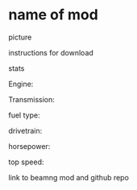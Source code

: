 # name of mod

picture

instructions for download

stats

Engine:

Transmission:

fuel type:

drivetrain:

horsepower:

top speed:

link to beamng mod and github repo
